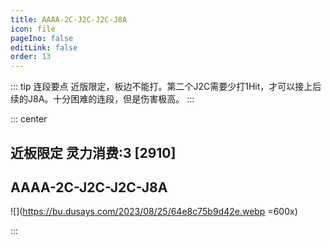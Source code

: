 ```yaml
---
title: AAAA-2C-J2C-J2C-J8A
icon: file
pageIno: false
editLink: false
order: 13
---
```


::: tip 连段要点
近版限定，板边不能打。第二个J2C需要少打1Hit，才可以接上后续的J8A。十分困难的连段，但是伤害极高。
:::

::: center
## **近板限定 灵力消费:3 [2910]**
## **AAAA-2C-J2C-J2C-J8A**

![](https://bu.dusays.com/2023/08/25/64e8c75b9d42e.webp =600x)


:::
